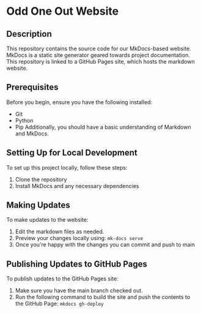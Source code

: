 # Odd One Out Website

## Description
This repository contains the source code for our MkDocs-based website. MkDocs is a static site generator geared towards project documentation. This repository is linked to a GitHub Pages site, which hosts the markdown website.

## Prerequisites
Before you begin, ensure you have the following installed:
- Git
- Python
- Pip
Additionally, you should have a basic understanding of Markdown and MkDocs.

## Setting Up for Local Development
To set up this project locally, follow these steps:
1. Clone the repository
2. Install MkDocs and any necessary dependencies


## Making Updates
To make updates to the website:
1. Edit the markdown files as needed.
2. Preview your changes locally using: ```mk-docs serve```
3. Once you're happy with the changes you can commit and push to main


## Publishing Updates to GitHub Pages
To publish updates to the GitHub Pages site:
1. Make sure you have the main branch checked out.
2. Run the following command to build the site and push the contents to the GitHub Page: ```mkdocs gh-deploy```

